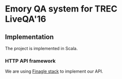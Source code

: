 # Emory QA system for TREC LiveQA'16

## Implementation

The project is implemented in Scala.

### HTTP API framework

We are using [Finagle stack](http://twitter.github.io/finagle/guide/Quickstart.html) to implement our API.